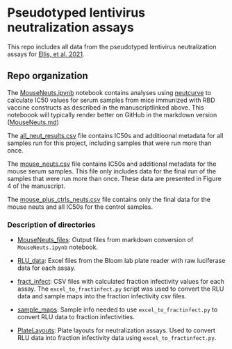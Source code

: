 # Pseudotyped lentivirus neutralization assays

This repo includes all data from the pseudotyped lentivirus neutralization assays for [Ellis, et al. 2021](). 

## Repo organization

The [MouseNeuts.ipynb](https://github.com/jbloomlab/RBD_nanoparticle_vaccine/blob/main/MouseNeuts.ipynb) notebook contains analyses using [neutcurve](https://jbloomlab.github.io/neutcurve/) to calculate IC50 values for serum samples from mice immunized with RBD vaccine constructs as described in the manuscriptlinked above. This noteboook will typically render better on GitHub in the markdown version ([MouseNeuts.md](https://github.com/jbloomlab/RBD_nanoparticle_vaccine/blob/main/MouseNeuts.md)) 

The [all_neut_results.csv](https://github.com/jbloomlab/RBD_nanoparticle_vaccine/blob/main/all_neut_results.csv) file contains IC50s and additioonal metadata for all samples run for this project, including samples that were run more than once.

The [mouse_neuts.csv](https://github.com/jbloomlab/RBD_nanoparticle_vaccine/blob/main/mouse_neuts.csv) file contains IC50s and additional metadata for the mouse serum samples. This file only includes data for the final run of the samples that were run more than once. These data are presented in Figure 4 of the manuscript.

The [mouse_plus_ctrls_neuts.csv](https://github.com/jbloomlab/RBD_nanoparticle_vaccine/blob/main/mouse_plus_ctrls_neuts.csv) file contains only the final data for the mouse neuts and all IC50s for the control samples. 

### Description of directories

* [MouseNeuts_files](https://github.com/jbloomlab/RBD_nanoparticle_vaccine/tree/main/MouseNeuts_files): Output files from markdown conversion of `MouseNeuts.ipynb` notebook.

* [RLU_data](https://github.com/jbloomlab/RBD_nanoparticle_vaccine/tree/main/RLU_data): Excel files from the Bloom lab plate reader with raw luciferase data for each assay.

* [fract_infect](https://github.com/jbloomlab/RBD_nanoparticle_vaccine/tree/main/fract_infect): CSV files with calculated fraction infectivity values for each assay. The `excel_to_fractinfect.py` script was used to convert the RLU data and sample maps into the fraction infectivity csv files.

* [sample_maps](https://github.com/jbloomlab/RBD_nanoparticle_vaccine/tree/main/sample_maps): Sample info needed to use `excel_to_fractinfect.py` to convert RLU data to fraction infectivities.

* [PlateLayouts](https://github.com/jbloomlab/RBD_nanoparticle_vaccine/tree/main/PlateLayouts): Plate layouts for neutralization assays. Used to convert RLU data into fraction infectivity data using `excel_to_fractinfect.py`.

 
